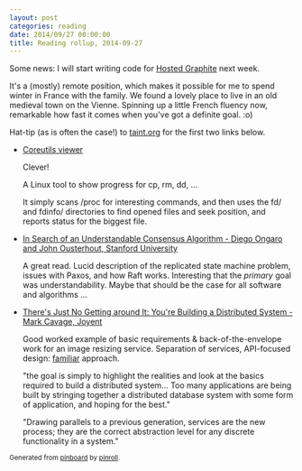 ```yaml
---
layout: post
categories: reading
date: 2014/09/27 00:00:00
title: Reading rollup, 2014-09-27
---
```


Some news: I will start writing code for <a href="http://hostedgraphite.com">Hosted Graphite</a> next week.

It's a (mostly) remote position, which makes it possible for me to spend winter in France with the family. We found a lovely place to live in an old medieval town on the Vienne. Spinning up a little French fluency now, remarkable how fast it comes when you've got a definite goal. :o)

Hat-tip (as is often the case!) to <a href="taint.org">taint.org</a> for the first two links below.

<ul>

  <li>
    <p><a href="https://github.com/Xfennec/cv" title="Coreutils viewer">Coreutils viewer</a></p>
    <p>Clever!</p>
    <p>A Linux tool to show progress for cp, rm, dd, ...</p>
    <p>It simply scans /proc for interesting commands, and then uses the fd/ and fdinfo/ directories to find opened files and seek position, and reports status for the biggest file.</p>
  </li>

  <li>
    <p><a href="https://www.usenix.org/system/files/conference/atc14/atc14-paper-ongaro.pdf" title="In Search of an Understandable Consensus Algorithm - Diego Ongaro and John Ousterhout, Stanford University">In Search of an Understandable Consensus Algorithm - Diego Ongaro and John Ousterhout, Stanford University</a></p>
    <p>A great read. Lucid description of the replicated state machine problem, issues with Paxos, and how Raft works. Interesting that the <em>primary</em> goal was understandability. Maybe that should be the case for all software and algorithms ...</p>
  </li>

  <li>
    <p><a href="http://queue.acm.org/detail.cfm?id=2482856" title="There&#039;s Just No Getting around It: You&#039;re Building a Distributed System - Mark Cavage, Joyent">There&#039;s Just No Getting around It: You&#039;re Building a Distributed System - Mark Cavage, Joyent</a></p>
    <p>
Good worked example of basic requirements &amp; back-of-the-envelope work for an image resizing service. Separation of services, API-focused design: <a href="http://emauton.org/2014/07/15/designing-for-brobdingnag/">familiar</a> approach.</p>
<p>
&quot;the goal is simply to highlight the realities and look at the basics required to build a distributed system... Too many applications are being built by stringing together a distributed database system with some form of application, and hoping for the best.&quot;
</p>
<p>
&quot;Drawing parallels to a previous generation, services are the new process; they are the correct abstraction level for any discrete functionality in a system.&quot;
</p>
  </li>

</ul>

<small>Generated from [pinboard](https://pinboard.in/) by [pinroll](https://github.com/emauton/projects/tree/master/Toys/pinroll).</small>

